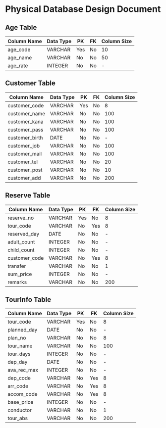 # Physical Database Design Document

## Age Table

| Column Name | Data Type | PK | FK | Column Size |
|-------------|-----------|----|----|-------------|
| age_code    | VARCHAR   | Yes| No | 10          |
| age_name    | VARCHAR   | No | No | 50          |
| age_rate    | INTEGER   | No | No | -           |

## Customer Table

| Column Name    | Data Type | PK | FK | Column Size |
|----------------|-----------|----|----|-------------|
| customer_code  | VARCHAR   | Yes| No | 8           |
| customer_name  | VARCHAR   | No | No | 100         |
| customer_kana  | VARCHAR   | No | No | 100         |
| customer_pass  | VARCHAR   | No | No | 100         |
| customer_birth | DATE      | No | No | -           |
| customer_job   | VARCHAR   | No | No | 100         |
| customer_mail  | VARCHAR   | No | No | 100         |
| customer_tel   | VARCHAR   | No | No | 20          |
| customer_post  | VARCHAR   | No | No | 10          |
| customer_add   | VARCHAR   | No | No | 200         |

## Reserve Table

| Column Name    | Data Type | PK | FK | Column Size |
|----------------|-----------|----|----|-------------|
| reserve_no     | VARCHAR   | Yes| No | 8           |
| tour_code      | VARCHAR   | No | Yes| 8           |
| reserved_day   | DATE      | No | No | -           |
| adult_count    | INTEGER   | No | No | -           |
| child_count    | INTEGER   | No | No | -           |
| customer_code  | VARCHAR   | No | Yes| 8           |
| transfer       | VARCHAR   | No | No | 1           |
| sum_price      | INTEGER   | No | No | -           |
| remarks        | VARCHAR   | No | No | 200         |

## TourInfo Table

| Column Name    | Data Type | PK | FK | Column Size |
|----------------|-----------|----|----|-------------|
| tour_code      | VARCHAR   | Yes| No | 8           |
| planned_day    | DATE      | No | No | -           |
| plan_no        | VARCHAR   | No | No | 8           |
| tour_name      | VARCHAR   | No | No | 100         |
| tour_days      | INTEGER   | No | No | -           |
| dep_day        | DATE      | No | No | -           |
| ava_rec_max    | INTEGER   | No | No | -           |
| dep_code       | VARCHAR   | No | Yes| 8           |
| arr_code       | VARCHAR   | No | Yes| 8           |
| accom_code     | VARCHAR   | No | Yes| 8           |
| base_price     | INTEGER   | No | No | -           |
| conductor      | VARCHAR   | No | No | 1           |
| tour_abs       | VARCHAR   | No | No | 200         |
